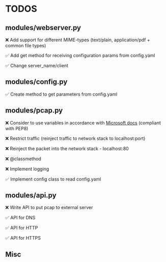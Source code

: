 # TODOS



modules/webserver.py
---------------
:x: Add support for different MIME-types (text/plain, application/pdf + common file types)

:white_check_mark: Add get method for receiving configuration params from config.yaml

:white_check_mark: Change server_name/client

modules/config.py
---------------
:white_check_mark: Create method to get parameters from config.yaml

modules/pcap.py
---------------
:x: Consider to use variables in accordance with [Microsoft docs](https://docs.microsoft.com/en-us/windows/win32/api/psapi/nf-psapi-getprocessimagefilenamew) (compliant with PEP8)

:x: Restrict traffic (reinject traffic to network stack to localhost:port)

:x: Reinject the packet into the network stack - localhost:80

:x: @classmethod

:x: Implement logging

:white_check_mark: Implement config class to read config.yaml

modules/api.py
---------------
:x: Write API to put pcap to external server

:white_check_mark: API for DNS

:white_check_mark: API for HTTP

:white_check_mark: API for HTTPS

Misc
---------------
